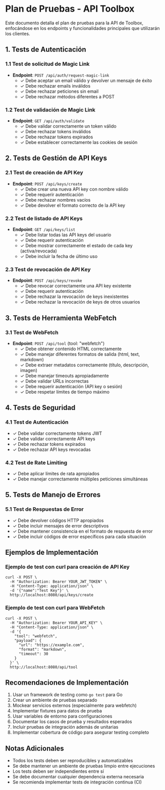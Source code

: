 # Plan de Pruebas - API Toolbox

Este documento detalla el plan de pruebas para la API de Toolbox, enfocándose en los endpoints y funcionalidades principales que utilizarán los clientes.

## 1. Tests de Autenticación

### 1.1 Test de solicitud de Magic Link
- **Endpoint**: `POST /api/auth/request-magic-link`
  - ✓ Debe aceptar un email válido y devolver un mensaje de éxito
  - ✓ Debe rechazar emails inválidos
  - ✓ Debe rechazar peticiones sin email
  - ✓ Debe rechazar métodos diferentes a POST

### 1.2 Test de validación de Magic Link
- **Endpoint**: `GET /api/auth/validate`
  - ✓ Debe validar correctamente un token válido
  - ✓ Debe rechazar tokens inválidos
  - ✓ Debe rechazar tokens expirados
  - ✓ Debe establecer correctamente las cookies de sesión

## 2. Tests de Gestión de API Keys

### 2.1 Test de creación de API Key
- **Endpoint**: `POST /api/keys/create`
  - ✓ Debe crear una nueva API key con nombre válido
  - ✓ Debe requerir autenticación
  - ✓ Debe rechazar nombres vacíos
  - ✓ Debe devolver el formato correcto de la API key

### 2.2 Test de listado de API Keys
- **Endpoint**: `GET /api/keys/list`
  - ✓ Debe listar todas las API keys del usuario
  - ✓ Debe requerir autenticación
  - ✓ Debe mostrar correctamente el estado de cada key (activa/revocada)
  - ✓ Debe incluir la fecha de último uso

### 2.3 Test de revocación de API Key
- **Endpoint**: `POST /api/keys/revoke`
  - ✓ Debe revocar correctamente una API key existente
  - ✓ Debe requerir autenticación
  - ✓ Debe rechazar la revocación de keys inexistentes
  - ✓ Debe rechazar la revocación de keys de otros usuarios

## 3. Tests de Herramienta WebFetch

### 3.1 Test de WebFetch
- **Endpoint**: `POST /api/tool` (tool: "webfetch")
  - ✓ Debe obtener contenido HTML correctamente
  - ✓ Debe manejar diferentes formatos de salida (html, text, markdown)
  - ✓ Debe extraer metadatos correctamente (título, descripción, imagen)
  - ✓ Debe manejar timeouts apropiadamente
  - ✓ Debe validar URLs incorrectas
  - ✓ Debe requerir autenticación (API key o sesión)
  - ✓ Debe respetar límites de tiempo máximo

## 4. Tests de Seguridad

### 4.1 Test de Autenticación
- ✓ Debe validar correctamente tokens JWT
- ✓ Debe validar correctamente API keys
- ✓ Debe rechazar tokens expirados
- ✓ Debe rechazar API keys revocadas

### 4.2 Test de Rate Limiting
- ✓ Debe aplicar límites de rata apropiados
- ✓ Debe manejar correctamente múltiples peticiones simultáneas

## 5. Tests de Manejo de Errores

### 5.1 Test de Respuestas de Error
- ✓ Debe devolver códigos HTTP apropiados
- ✓ Debe incluir mensajes de error descriptivos
- ✓ Debe mantener consistencia en el formato de respuesta de error
- ✓ Debe incluir códigos de error específicos para cada situación

## Ejemplos de Implementación

### Ejemplo de test con curl para creación de API Key
```shell
curl -X POST \
  -H "Authorization: Bearer YOUR_JWT_TOKEN" \
  -H "Content-Type: application/json" \
  -d '{"name":"Test Key"}' \
  http://localhost:8080/api/keys/create
```

### Ejemplo de test con curl para WebFetch
```shell
curl -X POST \
  -H "Authorization: Bearer YOUR_API_KEY" \
  -H "Content-Type: application/json" \
  -d '{
    "tool": "webfetch",
    "payload": {
      "url": "https://example.com",
      "format": "markdown",
      "timeout": 30
    }
  }' \
  http://localhost:8080/api/tool
```

## Recomendaciones de Implementación

1. Usar un framework de testing como `go test` para Go
2. Crear un ambiente de pruebas separado
3. Mockear servicios externos (especialmente para webfetch)
4. Implementar fixtures para datos de prueba
5. Usar variables de entorno para configuraciones
6. Documentar los casos de prueba y resultados esperados
7. Incluir pruebas de integración además de unitarias
8. Implementar cobertura de código para asegurar testing completo

## Notas Adicionales

- Todos los tests deben ser reproducibles y automatizables
- Se debe mantener un ambiente de pruebas limpio entre ejecuciones
- Los tests deben ser independientes entre sí
- Se debe documentar cualquier dependencia externa necesaria
- Se recomienda implementar tests de integración continua (CI)